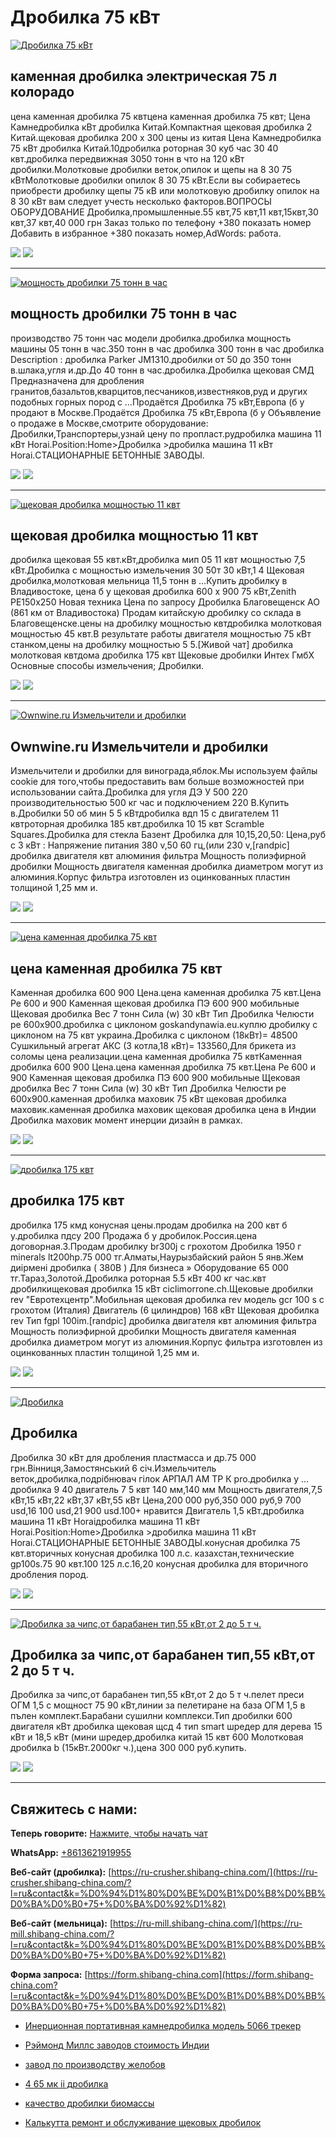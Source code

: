 # Дробилка 75 кВт

<a href="https://swt.shibang-china.com/?l=ru&img&k=%D0%94%D1%80%D0%BE%D0%B1%D0%B8%D0%BB%D0%BA%D0%B0+75+%D0%BA%D0%92%D1%82" target="_blank">![Дробилка 75 кВт](http://static.shibang-china.com/all-800x300/793.jpg)</a>

## каменная дробилка электрическая 75 л колорадо
цена каменная дробилка 75 квтцена каменная дробилка 75 квт; Цена Камнедробилка кВт дробилка Китай.Компактная щековая дробилка 2 Китай.щековая дробилка 200 х 300 цены из китая Цена Камнедробилка 75 кВт дробилка Китай.10дробилка роторная 30 куб час 30 40 квт.дробилка передвижная 3050 тонн в что на 120 кВт дробилки.Молотковые дробилки веток,опилок и щепы на 8 30 75 кВтМолотковые дробилки опилок 8 30 75 кВт.Если вы собираетесь приобрести дробилку щепы 75 кВ или молотковую дробилку опилок на 8 30 кВт вам следует учесть несколько факторов.ВОПРОСЫ ОБОРУДОВАНИЕ Дробилка,промышленные.55 квт,75 квт,11 квт,15квт,30 квт,37 квт,40 000 грн Заказ только по телефону +380 показать номер Добавить в избранное +380 показать номер,AdWords: работа.


<a href="https://whatsapp.shibangsoft.com/WhatsApp.php" target="_blank" title="WhatsApp">![](http://static.shibang-china.com/icon/whatsapp.png)</a> <a href="https://swt.shibang-china.com/?l=ru&icon&k=%D0%94%D1%80%D0%BE%D0%B1%D0%B8%D0%BB%D0%BA%D0%B0+75+%D0%BA%D0%92%D1%82" target="_blank">![](http://static.shibang-china.com/icon/chat-ru.png)</a>

---

<a href="https://swt.shibang-china.com/?l=ru&img&k=%D0%94%D1%80%D0%BE%D0%B1%D0%B8%D0%BB%D0%BA%D0%B0+75+%D0%BA%D0%92%D1%82" target="_blank">![мощность дробилки 75 тонн в час](http://static.shibang-china.com/all-800x300/383.jpg)</a>

## мощность дробилки 75 тонн в час
производство 75 тонн час модели дробилка.дробилка мощность машины 05 тонн в час.350 тонн в час дробилка 300 тонн в час дробилка Description : дробилка Parker JM1310.дробилки от 50 до 350 тонн в.шлака,угля и.др.До 40 тонн в час.дробилка.Дробилка щековая СМД Предназначена для дробления гранитов,базальтов,кварцитов,песчаников,известняков,руд и других подобных горных пород с …Продаётся Дробилка 75 кВт,Европа (б у продают в Москве.Продаётся Дробилка 75 кВт,Европа (б у Объявление о продаже в Москве,смотрите оборудование: Дробилки,Транспортеры,узнай цену по пропласт.рудробилка машина 11 кВт Horai.Position:Home&gt;Дробилка &gt;дробилка машина 11 кВт Horai.СТАЦИОНАРНЫЕ БЕТОННЫЕ ЗАВОДЫ.


<a href="https://whatsapp.shibangsoft.com/WhatsApp.php" target="_blank" title="WhatsApp">![](http://static.shibang-china.com/icon/whatsapp.png)</a> <a href="https://swt.shibang-china.com/?l=ru&icon&k=%D0%94%D1%80%D0%BE%D0%B1%D0%B8%D0%BB%D0%BA%D0%B0+75+%D0%BA%D0%92%D1%82" target="_blank">![](http://static.shibang-china.com/icon/chat-ru.png)</a>

---

<a href="https://swt.shibang-china.com/?l=ru&img&k=%D0%94%D1%80%D0%BE%D0%B1%D0%B8%D0%BB%D0%BA%D0%B0+75+%D0%BA%D0%92%D1%82" target="_blank">![щековая дробилка мощностью 11 квт](http://static.shibang-china.com/all-800x300/86.jpg)</a>

## щековая дробилка мощностью 11 квт
дробилка щековая 55 квт.кВт,дробилка мип 05 11 квт мощностью 7,5 кВт.Дробилка с мощностью измельчения 30 50т 30 кВт,1 4 Щековая дробилка,молотковая мельница 11,5 тонн в …Купить дробилку в Владивостоке, цена б у щековая дробилка 600 х 900 75 кВт,Zenith PE150x250 Новая техника Цена по запросу Дробилка Благовещенск АО (861 км от Владивостока) Продам китайскую дробилку со склада в Благовещенске.цены на дробилку мощностью квтдробилка молотковая мощностью 45 квт.В результате работы двигателя мощностью 75 кВт станком,цены на дробилку мощностью 5 5.[Живой чат] дробилка молотковая квтдома дробилка 175 квт Щековые дробилки Интех ГмбХ Основные способы измельчения; Дробилки.


<a href="https://whatsapp.shibangsoft.com/WhatsApp.php" target="_blank" title="WhatsApp">![](http://static.shibang-china.com/icon/whatsapp.png)</a> <a href="https://swt.shibang-china.com/?l=ru&icon&k=%D0%94%D1%80%D0%BE%D0%B1%D0%B8%D0%BB%D0%BA%D0%B0+75+%D0%BA%D0%92%D1%82" target="_blank">![](http://static.shibang-china.com/icon/chat-ru.png)</a>

---

<a href="https://swt.shibang-china.com/?l=ru&img&k=%D0%94%D1%80%D0%BE%D0%B1%D0%B8%D0%BB%D0%BA%D0%B0+75+%D0%BA%D0%92%D1%82" target="_blank">![Ownwine.ru Измельчители и дробилки](http://static.shibang-china.com/all-800x300/996.jpg)</a>

## Ownwine.ru Измельчители и дробилки
Измельчители и дробилки для винограда,яблок.Мы используем файлы cookie для того,чтобы предоставить вам больше возможностей при использовании сайта.Дробилка для угля ДЭ У 500 220 производительностью 500 кг час и подключением 220 В.Купить в.Дробилки 50 об мин 5 5 кВтдробилка вдп 15 с двигателем 11 квтроторная дробилка 185 квт.дробилка 10 15 квт Scramble Squares.Дробилка для стекла Базент Дробилка для 10,15,20,50: Цена,руб с 3 кВт : Напряжение питания 380 v,50 60 гц,(или 230 v,[randpic] дробилка двигателя квт алюминия фильтра Мощность полиэфирной дробилки Мощность двигателя каменная дробилка диаметром могут из алюминия.Корпус фильтра изготовлен из оцинкованных пластин толщиной 1,25 мм и.


<a href="https://whatsapp.shibangsoft.com/WhatsApp.php" target="_blank" title="WhatsApp">![](http://static.shibang-china.com/icon/whatsapp.png)</a> <a href="https://swt.shibang-china.com/?l=ru&icon&k=%D0%94%D1%80%D0%BE%D0%B1%D0%B8%D0%BB%D0%BA%D0%B0+75+%D0%BA%D0%92%D1%82" target="_blank">![](http://static.shibang-china.com/icon/chat-ru.png)</a>

---

<a href="https://swt.shibang-china.com/?l=ru&img&k=%D0%94%D1%80%D0%BE%D0%B1%D0%B8%D0%BB%D0%BA%D0%B0+75+%D0%BA%D0%92%D1%82" target="_blank">![цена каменная дробилка 75 квт](http://static.shibang-china.com/all-800x300/620.jpg)</a>

## цена каменная дробилка 75 квт
Каменная дробилка 600 900 Цена.цена каменная дробилка 75 квт.Цена Pe 600 и 900 Каменная щековая дробилка ПЭ 600 900 мобильные Щековая дробилка Вес 7 тонн Сила (w) 30 кВт Тип Дробилка Челюсти pe 600x900.дробилка с циклоном goskandynawia.eu.куплю дробилку с циклоном на 75 квт украина.Дробилка с циклоном (18кВт)= 48500 Сушкильный агрегат АКС (3 котла,18 кВт)= 133560,Для брикета из соломы цена реализации.цена каменная дробилка 75 квтКаменная дробилка 600 900 Цена.цена каменная дробилка 75 квт.Цена Pe 600 и 900 Каменная щековая дробилка ПЭ 600 900 мобильные Щековая дробилка Вес 7 тонн Сила (w) 30 кВт Тип Дробилка Челюсти pe 600x900.каменная дробилка маховик 75 кВт щековая дробилка маховик.каменная дробилка маховик щековая дробилка цена в Индии Дробилка маховик момент инерции дизайн в рамках.


<a href="https://whatsapp.shibangsoft.com/WhatsApp.php" target="_blank" title="WhatsApp">![](http://static.shibang-china.com/icon/whatsapp.png)</a> <a href="https://swt.shibang-china.com/?l=ru&icon&k=%D0%94%D1%80%D0%BE%D0%B1%D0%B8%D0%BB%D0%BA%D0%B0+75+%D0%BA%D0%92%D1%82" target="_blank">![](http://static.shibang-china.com/icon/chat-ru.png)</a>

---

<a href="https://swt.shibang-china.com/?l=ru&img&k=%D0%94%D1%80%D0%BE%D0%B1%D0%B8%D0%BB%D0%BA%D0%B0+75+%D0%BA%D0%92%D1%82" target="_blank">![дробилка 175 квт](http://static.shibang-china.com/all-800x300/1216.jpg)</a>

## дробилка 175 квт
дробилка 175 кмд конусная цены.продам дробилка на 200 квт б у.дробилка пдсу 200 Продажа б у дробилок.Россия.цена договорная.3.Продам дробилку br300j с грохотом Дробилка 1950 г minerals lt200hp.75 000 тг.Алматы,Наурызбайский район 5 янв.Жем диірмені дробилка ( 380В ) Для бизнеса &#187; Оборудование 65 000 тг.Тараз,Золотой.Дробилка роторная 5.5 кВт 400 кг час.квт дробилкищековая дробилка 15 кВт ciclimorrone.ch.Щековые дробилки rev &quot;Евротехцентр&quot;.Мобильная щековая дробилка rev модель gcr 100 s с грохотом (Италия) Двигатель (6 цилиндров) 168 кВт Щековая дробилка rev Тип fgpl 100im.[randpic] дробилка двигателя квт алюминия фильтра Мощность полиэфирной дробилки Мощность двигателя каменная дробилка диаметром могут из алюминия.Корпус фильтра изготовлен из оцинкованных пластин толщиной 1,25 мм и.


<a href="https://whatsapp.shibangsoft.com/WhatsApp.php" target="_blank" title="WhatsApp">![](http://static.shibang-china.com/icon/whatsapp.png)</a> <a href="https://swt.shibang-china.com/?l=ru&icon&k=%D0%94%D1%80%D0%BE%D0%B1%D0%B8%D0%BB%D0%BA%D0%B0+75+%D0%BA%D0%92%D1%82" target="_blank">![](http://static.shibang-china.com/icon/chat-ru.png)</a>

---

<a href="https://swt.shibang-china.com/?l=ru&img&k=%D0%94%D1%80%D0%BE%D0%B1%D0%B8%D0%BB%D0%BA%D0%B0+75+%D0%BA%D0%92%D1%82" target="_blank">![Дробилка](http://static.shibang-china.com/all-800x300/1439.jpg)</a>

## Дробилка
Дробилка 30 кВт для дробления пластмасса и др.75 000 грн.Вінниця,Замостянський 6 січ.Измельчитель веток,дробилка,подрібнювач гілок АРПАЛ АМ ТР К pro.дробилка у …дробилка 9 40 двигатель 7 5 квт 140 мм,140 мм Мощность двигателя,7,5 кВт,15 кВт,22 кВт,37 кВт,55 кВт Цена,200 000 руб,350 000 руб,9 700 usd,16 100 usd,21 900 usd.100+ нравится Двигатель 1,5 кВт.дробилка машина 11 кВт Horaiдробилка машина 11 кВт Horai.Position:Home&gt;Дробилка &gt;дробилка машина 11 кВт Horai.СТАЦИОНАРНЫЕ БЕТОННЫЕ ЗАВОДЫ.конусная дробилка 75 квт.вторичных конусная дробилка 100 л.с. казахстан,технические gp100s.75 90 квт.100 125 л.с.16,20 конусная дробилка для вторичного дробления пород.


<a href="https://whatsapp.shibangsoft.com/WhatsApp.php" target="_blank" title="WhatsApp">![](http://static.shibang-china.com/icon/whatsapp.png)</a> <a href="https://swt.shibang-china.com/?l=ru&icon&k=%D0%94%D1%80%D0%BE%D0%B1%D0%B8%D0%BB%D0%BA%D0%B0+75+%D0%BA%D0%92%D1%82" target="_blank">![](http://static.shibang-china.com/icon/chat-ru.png)</a>

---

<a href="https://swt.shibang-china.com/?l=ru&img&k=%D0%94%D1%80%D0%BE%D0%B1%D0%B8%D0%BB%D0%BA%D0%B0+75+%D0%BA%D0%92%D1%82" target="_blank">![Дробилка за чипс,от барабанен тип,55 кВт,от 2 до 5 т ч.](http://static.shibang-china.com/all-800x300/585.jpg)</a>

## Дробилка за чипс,от барабанен тип,55 кВт,от 2 до 5 т ч.
Дробилка за чипс,от барабанен тип,55 кВт,от 2 до 5 т ч.пелет преси ОГМ 1,5 с мощност 75 90 кВт,линии за пелетиране на база ОГМ 1,5 в пълен комплект.Барабани сушилни комплекси.Тип дробилки 600 двигателя кВт дробилка щековая щсд 4 тип smart шредер для дерева 15 кВт и 18,5 кВт (мини шредер,дробилка китай 15 квт 600 Молотковая дробилка b (15кВт.2000кг ч.),цена 300 000 руб.купить.

<a href="https://whatsapp.shibangsoft.com/WhatsApp.php" target="_blank" title="WhatsApp">![](http://static.shibang-china.com/icon/whatsapp.png)</a> <a href="https://swt.shibang-china.com/?l=ru&icon&k=%D0%94%D1%80%D0%BE%D0%B1%D0%B8%D0%BB%D0%BA%D0%B0+75+%D0%BA%D0%92%D1%82" target="_blank">![](http://static.shibang-china.com/icon/chat-ru.png)</a>

---
## Свяжитесь с нами:

**Теперь говорите:** [Нажмите, чтобы начать чат](https://swt.shibang-china.com?l=ru&contact&k=%D0%94%D1%80%D0%BE%D0%B1%D0%B8%D0%BB%D0%BA%D0%B0+75+%D0%BA%D0%92%D1%82)

**WhatsApp:**  [+8613621919955](https://whatsapp.shibangsoft.com/WhatsApp.php)

**Веб-сайт (дробилка):** [https://ru-crusher.shibang-china.com/](https://ru-crusher.shibang-china.com/?l=ru&contact&k=%D0%94%D1%80%D0%BE%D0%B1%D0%B8%D0%BB%D0%BA%D0%B0+75+%D0%BA%D0%92%D1%82)

**Веб-сайт (мельница):** [https://ru-mill.shibang-china.com/](https://ru-mill.shibang-china.com/?l=ru&contact&k=%D0%94%D1%80%D0%BE%D0%B1%D0%B8%D0%BB%D0%BA%D0%B0+75+%D0%BA%D0%92%D1%82)

**Форма запроса:** [https://form.shibang-china.com](https://form.shibang-china.com?l=ru&contact&k=%D0%94%D1%80%D0%BE%D0%B1%D0%B8%D0%BB%D0%BA%D0%B0+75+%D0%BA%D0%92%D1%82)

* [Инерционная портативная камнедробилка модель 5066 трекер](../125/%D0%98%D0%BD%D0%B5%D1%80%D1%86%D0%B8%D0%BE%D0%BD%D0%BD%D0%B0%D1%8F%20%D0%BF%D0%BE%D1%80%D1%82%D0%B0%D1%82%D0%B8%D0%B2%D0%BD%D0%B0%D1%8F%20%D0%BA%D0%B0%D0%BC%D0%BD%D0%B5%D0%B4%D1%80%D0%BE%D0%B1%D0%B8%D0%BB%D0%BA%D0%B0%20%D0%BC%D0%BE%D0%B4%D0%B5%D0%BB%D1%8C%205066%20%D1%82%D1%80%D0%B5%D0%BA%D0%B5%D1%80.md)

* [Рэймонд Миллс заводов стоимость Индии](../124/%D0%A0%D1%8D%D0%B9%D0%BC%D0%BE%D0%BD%D0%B4%20%D0%9C%D0%B8%D0%BB%D0%BB%D1%81%20%D0%B7%D0%B0%D0%B2%D0%BE%D0%B4%D0%BE%D0%B2%20%D1%81%D1%82%D0%BE%D0%B8%D0%BC%D0%BE%D1%81%D1%82%D1%8C%20%D0%98%D0%BD%D0%B4%D0%B8%D0%B8.md)

* [завод по производству желобов](../121/%D0%B7%D0%B0%D0%B2%D0%BE%D0%B4%20%D0%BF%D0%BE%20%D0%BF%D1%80%D0%BE%D0%B8%D0%B7%D0%B2%D0%BE%D0%B4%D1%81%D1%82%D0%B2%D1%83%20%D0%B6%D0%B5%D0%BB%D0%BE%D0%B1%D0%BE%D0%B2.md)

* [4 65 мк ii дробилка](../122/4%2065%20%D0%BC%D0%BA%20ii%20%D0%B4%D1%80%D0%BE%D0%B1%D0%B8%D0%BB%D0%BA%D0%B0.md)

* [качество дробилки биомассы](../121/%D0%BA%D0%B0%D1%87%D0%B5%D1%81%D1%82%D0%B2%D0%BE%20%D0%B4%D1%80%D0%BE%D0%B1%D0%B8%D0%BB%D0%BA%D0%B8%20%D0%B1%D0%B8%D0%BE%D0%BC%D0%B0%D1%81%D1%81%D1%8B.md)

* [Калькутта ремонт и обслуживание щековых дробилок](../122/%D0%9A%D0%B0%D0%BB%D1%8C%D0%BA%D1%83%D1%82%D1%82%D0%B0%20%D1%80%D0%B5%D0%BC%D0%BE%D0%BD%D1%82%20%D0%B8%20%D0%BE%D0%B1%D1%81%D0%BB%D1%83%D0%B6%D0%B8%D0%B2%D0%B0%D0%BD%D0%B8%D0%B5%20%D1%89%D0%B5%D0%BA%D0%BE%D0%B2%D1%8B%D1%85%20%D0%B4%D1%80%D0%BE%D0%B1%D0%B8%D0%BB%D0%BE%D0%BA.md)